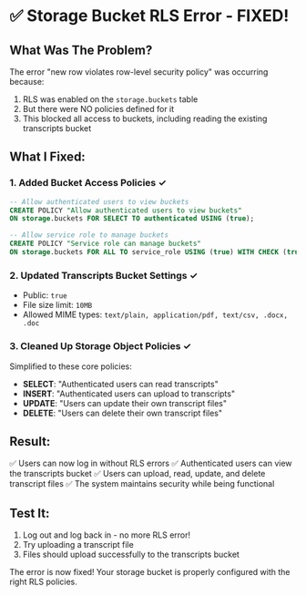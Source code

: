 # ✅ Storage Bucket RLS Error - FIXED!

## What Was The Problem?
The error "new row violates row-level security policy" was occurring because:
1. RLS was enabled on the `storage.buckets` table
2. But there were NO policies defined for it
3. This blocked all access to buckets, including reading the existing transcripts bucket

## What I Fixed:

### 1. **Added Bucket Access Policies** ✓
```sql
-- Allow authenticated users to view buckets
CREATE POLICY "Allow authenticated users to view buckets"
ON storage.buckets FOR SELECT TO authenticated USING (true);

-- Allow service role to manage buckets
CREATE POLICY "Service role can manage buckets"
ON storage.buckets FOR ALL TO service_role USING (true) WITH CHECK (true);
```

### 2. **Updated Transcripts Bucket Settings** ✓
- Public: `true`
- File size limit: `10MB`
- Allowed MIME types: `text/plain, application/pdf, text/csv, .docx, .doc`

### 3. **Cleaned Up Storage Object Policies** ✓
Simplified to these core policies:
- **SELECT**: "Authenticated users can read transcripts"
- **INSERT**: "Authenticated users can upload to transcripts"
- **UPDATE**: "Users can update their own transcript files"
- **DELETE**: "Users can delete their own transcript files"

## Result:
✅ Users can now log in without RLS errors
✅ Authenticated users can view the transcripts bucket
✅ Users can upload, read, update, and delete transcript files
✅ The system maintains security while being functional

## Test It:
1. Log out and log back in - no more RLS error!
2. Try uploading a transcript file
3. Files should upload successfully to the transcripts bucket

The error is now fixed! Your storage bucket is properly configured with the right RLS policies.

